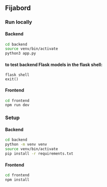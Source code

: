 ## Fijabord 


### Run locally

#### Backend

```zsh
cd backend
source venv/bin/activate
python3 app.py
```
#### to test backend Flask models in the flask shell:
``` 
flask shell
exit()
```
#### Frontend
```zsh
cd frontend
npm run dev
```

### Setup

#### Backend

```zsh
cd backend
python -m venv venv
source venv/bin/activate
pip install -r requirements.txt
```

#### Frontend

```zsh
cd frontend
npm install
```